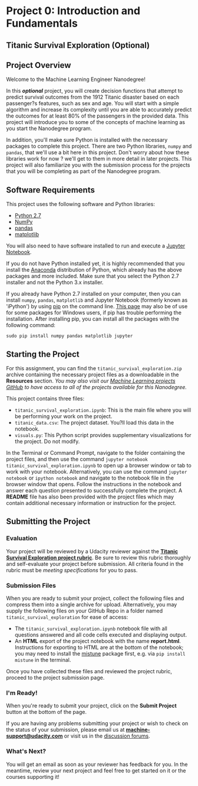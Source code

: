# Project 0: Introduction and Fundamentals
## Titanic Survival Exploration (Optional)

## Project Overview
Welcome to the Machine Learning Engineer Nanodegree!

In this ***optional*** project, you will create decision functions that attempt to predict survival outcomes from the 1912 Titanic disaster based on each passenger?s features, such as sex and age. You will start with a simple algorithm and increase its complexity until you are able to accurately predict the outcomes for at least 80\% of the passengers in the provided data. This project will introduce you to some of the concepts of machine learning as you start the Nanodegree program.

In addition, you'll make sure Python is installed with the necessary packages to complete this project. There are two Python libraries, `numpy` and `pandas`, that we'll use a bit here in this project. Don't worry about how these libraries work for now ? we'll get to them in more detail in later projects. This project will also familiarize you with the submission process for the projects that you will be completing as part of the Nanodegree program.

## Software Requirements
This project uses the following software and Python libraries:

- [Python 2.7](https://www.python.org/download/releases/2.7/)
- [NumPy](http://www.numpy.org/)
- [pandas](http://pandas.pydata.org/)
- [matplotlib](http://matplotlib.org/)

You will also need to have software installed to run and execute a [Jupyter Notebook](http://ipython.org/notebook.html).

If you do not have Python installed yet, it is highly recommended that you install the [Anaconda](http://continuum.io/downloads) distribution of Python, which already has the above packages and more included. Make sure that you select the Python 2.7 installer and not the Python 3.x installer.

If you already have Python 2.7 installed on your computer, then you can install `numpy`, `pandas`, `matplotlib` and Jupyter Notebook (formerly known as 'iPython') by using [pip](https://pip.pypa.io/en/stable/) on the command line. [This page](http://www.lfd.uci.edu/~gohlke/pythonlibs/) may also be of use for some packages for Windows users, if pip has trouble performing the installation. After installing pip, you can install all the packages with the following command:

`sudo pip install numpy pandas matplotlib jupyter`

## Starting the Project

For this assignment, you can find the `titanic_survival_exploration.zip` archive containing the necessary project files as a downloadable in the **Resources** section. *You may also visit our [Machine Learning projects GitHub](https://github.com/udacity/machine-learning) to have access to all of the projects available for this Nanodegree.*

This project contains three files:

- `titanic_survival_exploration.ipynb`: This is the main file where you will be performing your work on the project.
- `titanic_data.csv`: The project dataset. You?ll load this data in the notebook.
- `visuals.py`: This Python script provides supplementary visualizations for the project. Do not modify.

In the Terminal or Command Prompt, navigate to the folder containing the project files, and then use the command `jupyter notebook titanic_survival_exploration.ipynb` to open up a browser window or tab to work with your notebook. Alternatively, you can use the command `jupyter notebook` or `ipython notebook` and navigate to the notebook file in the browser window that opens. Follow the instructions in the notebook and answer each question presented to successfully complete the project. A **README** file has also been provided with the project files which may contain additional necessary information or instruction for the project. 
## Submitting the Project

### Evaluation
Your project will be reviewed by a Udacity reviewer against the **<a href="https://review.udacity.com/#!/rubrics/147/view" target="_blank"> Titanic Survival Exploration project rubric</a>**. Be sure to review this rubric thoroughly and self-evaluate your project before submission. All criteria found in the rubric must be *meeting specifications* for you to pass.

### Submission Files
When you are ready to submit your project, collect the following files and compress them into a single archive for upload. Alternatively, you may supply the following files on your GitHub Repo in a folder named `titanic_survival_exploration` for ease of access:
 - The `titanic_survival_exploration.ipynb` notebook file with all questions answered and all code cells executed and displaying output.
 - An **HTML** export of the project notebook with the name **report.html**. Instructions for exporting to HTML are at the bottom of the notebook; you may need to install the [mistune](https://pypi.python.org/pypi/mistune) package first, e.g. via `pip install mistune` in the terminal.

Once you have collected these files and reviewed the project rubric, proceed to the project submission page.

### I'm Ready!
When you're ready to submit your project, click on the **Submit Project** button at the bottom of the page.

If you are having any problems submitting your project or wish to check on the status of your submission, please email us at **machine-support@udacity.com** or visit us in the <a href="http://discussions.udacity.com" target="_blank">discussion forums</a>.

### What's Next?
You will get an email as soon as your reviewer has feedback for you. In the meantime, review your next project and feel free to get started on it or the courses supporting it!